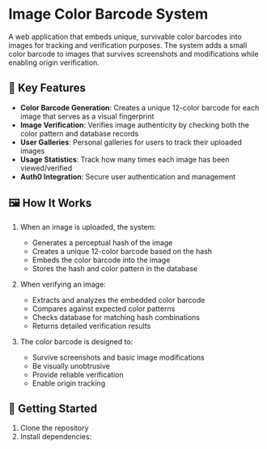 # Image Color Barcode System

A web application that embeds unique, survivable color barcodes into images for tracking and verification purposes. The system adds a small color barcode to images that survives screenshots and modifications while enabling origin verification.

## 🎯 Key Features

- **Color Barcode Generation**: Creates a unique 12-color barcode for each image that serves as a visual fingerprint
- **Image Verification**: Verifies image authenticity by checking both the color pattern and database records
- **User Galleries**: Personal galleries for users to track their uploaded images
- **Usage Statistics**: Track how many times each image has been viewed/verified
- **Auth0 Integration**: Secure user authentication and management

## 🖼️ How It Works

1. When an image is uploaded, the system:
   - Generates a perceptual hash of the image
   - Creates a unique 12-color barcode based on the hash
   - Embeds the color barcode into the image
   - Stores the hash and color pattern in the database

2. When verifying an image:
   - Extracts and analyzes the embedded color barcode
   - Compares against expected color patterns
   - Checks database for matching hash combinations
   - Returns detailed verification results

3. The color barcode is designed to:
   - Survive screenshots and basic image modifications
   - Be visually unobtrusive
   - Provide reliable verification
   - Enable origin tracking

## 🚀 Getting Started

1. Clone the repository
2. Install dependencies: 